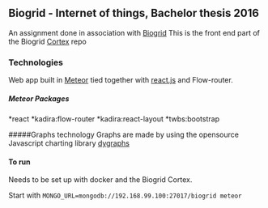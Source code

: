 ## Biogrid - Internet of things, Bachelor thesis 2016

An assignment done in association with [Biogrid](http://www.biogrid.no)
This is the front end part of the Biogrid [Cortex](https://github.com/BiogridCortex) repo

### Technologies
Web app built in [Meteor](https://www.meteor.com/)  tied together with [react.js](https://facebook.github.io/react/) and Flow-router.

##### Meteor Packages
*react
*kadira:flow-router
*kadira:react-layout
*twbs:bootstrap

#####Graphs technology
Graphs are made by using the opensource Javascript charting library [dygraphs](http://dygraphs.com/)

#### To run
Needs to be set up with docker and the Biogrid Cortex.

Start with `MONGO_URL=mongodb://192.168.99.100:27017/biogrid meteor`
